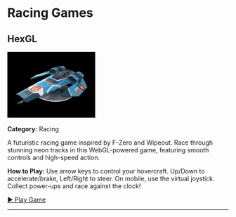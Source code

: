 # Racing Games

## HexGL

<img src="../games/hexgl/images/thumb.jpg" alt="HexGL thumbnail" width="200">

**Category:** Racing

A futuristic racing game inspired by F-Zero and Wipeout. Race through stunning neon tracks in this WebGL-powered game, featuring smooth controls and high-speed action.

**How to Play:** Use arrow keys to control your hovercraft. Up/Down to accelerate/brake, Left/Right to steer. On mobile, use the virtual joystick. Collect power-ups and race against the clock!

[▶ Play Game](https://hexgl.bkcore.com/)

---

